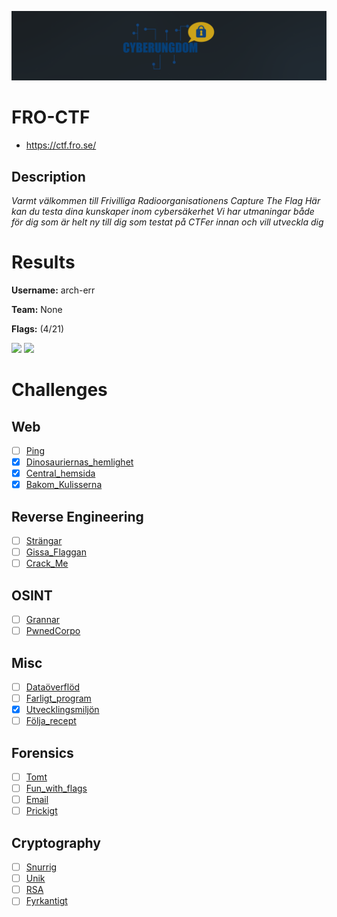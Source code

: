 ![logo](assets/logo.png)

# FRO-CTF
- https://ctf.fro.se/

## Description
*Varmt välkommen till Frivilliga Radioorganisationens Capture The Flag*
*Här kan du testa dina kunskaper inom cybersäkerhet*
*Vi har utmaningar både för dig som är helt ny till dig som testat på CTFer innan och vill utveckla dig*


# Results
**Username:** arch-err

**Team:** None


**Flags:** (4/21)

![ ](assets/scoreboard.png)
![ ](assets/team-score.png)


# Challenges

## Web
- [ ] [Ping](challenges/Ping)
- [x] [Dinosauriernas_hemlighet](challenges/Dinosauriernas_hemlighet)
- [x] [Central_hemsida](challenges/Central_hemsida)
- [x] [Bakom_Kulisserna](challenges/Bakom_Kulisserna)

## Reverse Engineering
- [ ] [Strängar](challenges/Strängar)
- [ ] [Gissa_Flaggan](challenges/Gissa_Flaggan)
- [ ] [Crack_Me](challenges/Crack_Me)

## OSINT
- [ ] [Grannar](challenges/Grannar)
- [ ] [PwnedCorpo](challenges/PwnedCorpo)

## Misc
- [ ] [Dataöverflöd](challenges/Dataöverflöd)
- [ ] [Farligt_program](challenges/Farligt_program)
- [x] [Utvecklingsmiljön](challenges/Utvecklingsmiljön)
- [ ] [Följa_recept](challenges/Följa_recept)

## Forensics
- [ ] [Tomt](challenges/Tomt)
- [ ] [Fun_with_flags](challenges/Fun_with_flags)
- [ ] [Email](challenges/Email)
- [ ] [Prickigt](challenges/Prickigt)

## Cryptography
- [ ] [Snurrig](challenges/Snurrig)
- [ ] [Unik](challenges/Unik)
- [ ] [RSA](challenges/RSA)
- [ ] [Fyrkantigt](challenges/Fyrkantigt)
